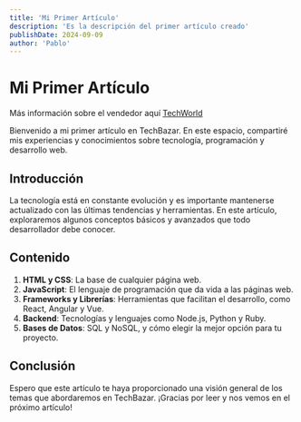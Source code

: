 ```yaml
---
title: 'Mi Primer Artículo'
description: 'Es la descripción del primer artículo creado'
publishDate: 2024-09-09
author: 'Pablo'
---
```


# Mi Primer Artículo

Más información sobre el vendedor aquí [TechWorld](/sellers/techworld)

Bienvenido a mi primer artículo en TechBazar. En este espacio, compartiré mis experiencias y conocimientos sobre tecnología, programación y desarrollo web.

## Introducción

La tecnología está en constante evolución y es importante mantenerse actualizado con las últimas tendencias y herramientas. En este artículo, exploraremos algunos conceptos básicos y avanzados que todo desarrollador debe conocer.

## Contenido

1. **HTML y CSS**: La base de cualquier página web.
2. **JavaScript**: El lenguaje de programación que da vida a las páginas web.
3. **Frameworks y Librerías**: Herramientas que facilitan el desarrollo, como React, Angular y Vue.
4. **Backend**: Tecnologías y lenguajes como Node.js, Python y Ruby.
5. **Bases de Datos**: SQL y NoSQL, y cómo elegir la mejor opción para tu proyecto.

## Conclusión

Espero que este artículo te haya proporcionado una visión general de los temas que abordaremos en TechBazar. ¡Gracias por leer y nos vemos en el próximo artículo!
